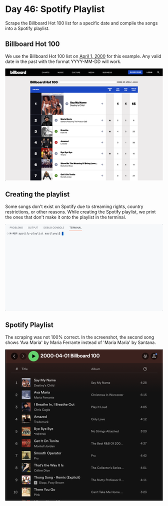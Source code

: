 # Day 46: Spotify Playlist

Scrape the Billboard Hot 100 list for a specific date and compile the songs into a Spotify playlist.

## Billboard Hot 100
We use the Billboard Hot 100 list on [April 1, 2000](https://www.billboard.com/charts/hot-100/2000-04-01/) for this example. Any valid date in the past with the format YYYY-MM-DD will work.

<img src="https://github.com/marilynyi/100-days-of-code-python/blob/main/days-41-50/day-46/spotify-playlist/demo/billboard_list.png" width=600>

## Creating the playlist
Some songs don't exist on Spotify due to streaming rights, country restrictions, or other reasons. While creating the Spotify playlist, we print the ones that don't make it onto the playlist in the terminal.

<img src="https://github.com/marilynyi/100-days-of-code-python/blob/main/days-41-50/day-46/spotify-playlist/demo/run_code.gif">

## Spotify Playlist
The scraping was not 100% correct. In the screenshot, the second song shows 'Ava Maria' by Maria Ferrante instead of 'Maria Maria' by Santana.

<img src="https://github.com/marilynyi/100-days-of-code-python/blob/main/days-41-50/day-46/spotify-playlist/demo/spotify_list.png" width=600>

